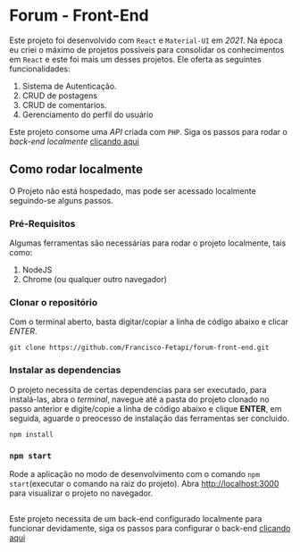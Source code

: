 # Forum - Front-End

Este projeto foi desenvolvido com `React` e `Material-UI` em _2021_. Na época eu criei o máximo de projetos possiveis para consolidar os conhecimentos em `React` e este foi mais um desses projetos. Ele oferta as seguintes funcionalidades:

1. Sistema de Autenticação.
2. CRUD de postagens
3. CRUD de comentarios.
4. Gerenciamento do perfil do usuário

Este projeto consome uma _API_ criada com `PHP`. Siga os passos para rodar o _back-end localmente_ [clicando aqui](#)

## Como rodar localmente

O Projeto não está hospedado, mas pode ser acessado localmente seguindo-se alguns passos.

### Pré-Requisitos

Algumas ferramentas são necessárias para rodar o projeto localmente, tais como:

1. NodeJS
2. Chrome (ou qualquer outro navegador)

### Clonar o repositório

Com o terminal aberto, basta digitar/copiar a linha de código abaixo e clicar _ENTER_.

```
git clone https://github.com/Francisco-Fetapi/forum-front-end.git
```

### Instalar as dependencias

O projeto necessita de certas dependencias para ser executado, para instalá-las, abra o _terminal_, navegue até a pasta do projeto clonado no passo anterior e digite/copie a linha de código abaixo e clique **ENTER**, em seguida, aguarde o preocesso de instalação das ferramentas ser concluido.

```
npm install
```

### `npm start`

Rode a aplicação no modo de desenvolvimento com o comando `npm start`(executar o comando na raiz do projeto).
Abra [http://localhost:3000](http://localhost:3000) para visualizar o projeto no navegador.

##

Este projeto necessita de um back-end configurado localmente para funcionar devidamente, siga os passos para configurar o back-end [clicando aqui](#)
